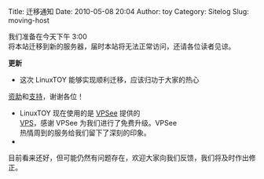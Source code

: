 Title: 迁移通知
Date: 2010-05-08 20:04
Author: toy
Category: Sitelog
Slug: moving-host

我们准备在今天下午 3:00  
将本站迁移到新的服务器，届时本站将无法正常访问，还请各位读者见谅。

**更新**

+ 这次 LinuxTOY 能够实现顺利迁移，应该归功于大家的热心  

[资助](http://linuxtoy.org/faq/donate)和[支持](http://linuxtoy.org/archives/log.html)，谢谢各位！  
+ LinuxTOY 现在使用的是 [VPSee](http://www.vpsee.com/) 提供的  
[VPS](http://www.vpsee.com/vps-plans/)，感谢 VPSee
为我们进行了免费升级。VPSee  
热情周到的服务给我们留下了深刻的印象。  
+
目前看来还好，但可能仍然有问题存在，欢迎大家向我们反馈，我们将及时作出修正。

